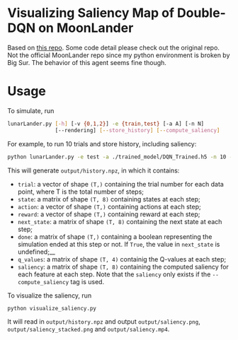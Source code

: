 # Visualizing Saliency Map of Double-DQN on MoonLander

Based on [this repo](https://github.com/vsaveris/lunar-lander-DQN). Some code detail please check out the original repo. Not the official MoonLander repo since my python environment is broken by Big Sur. The behavior of this agent seems fine though.

# Usage

To simulate, run
```bash
lunarLander.py [-h] [-v {0,1,2}] -e {train,test} [-a A] [-n N]
               [--rendering] [--store_history] [--compute_saliency]

```

For example, to run 10 trials and store history, including saliency:
```bash
python lunarLander.py -e test -a ./trained_model/DQN_Trained.h5 -n 10 --store_history --compute_saliency
```
This will generate `output/history.npz`, in which it contains:
- `trial`: a vector of shape `(T,)` containing the trial number for each data point, where T is the total number of steps;
- `state`: a matrix of shape `(T, 8)` containing states at each step;
- `action`: a vector of shape `(T,)` containing actions at each step;
- `reward`: a vector of shape `(T,)` containing reward at each step;
- `next_state`: a matrix of shape `(T, 8)` containing the next state at each step;
- `done`: a matrix of shape `(T,)` containing a boolean representing the simulation ended at this step or not. If `True`, the value in `next_state` is undefined;__
- `q_values`: a matrix of shape `(T, 4)` containig the Q-values at each step;
- `saliency`: a matrix of shape `(T, 8)` containing the computed saliency for each feature at each step.
Note that the `saliency` only exists if the `--compute_saliency` tag is used.

To visualize the saliency, run
```bash
python visualize_saliency.py
```
It will read in `output/history.npz` and output `output/saliency.png`, `output/saliency_stacked.png` and `output/saliency.mp4`.
